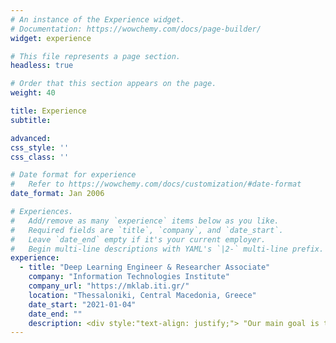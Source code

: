 ```yaml
---
# An instance of the Experience widget.
# Documentation: https://wowchemy.com/docs/page-builder/
widget: experience

# This file represents a page section.
headless: true

# Order that this section appears on the page.
weight: 40

title: Experience
subtitle:

advanced:
css_style: ''
css_class: ''

# Date format for experience
#   Refer to https://wowchemy.com/docs/customization/#date-format
date_format: Jan 2006

# Experiences.
#   Add/remove as many `experience` items below as you like.
#   Required fields are `title`, `company`, and `date_start`.
#   Leave `date_end` empty if it's your current employer.
#   Begin multi-line descriptions with YAML's `|2-` multi-line prefix.
experience:
  - title: "Deep Learning Engineer & Researcher Associate"
    company: "Information Technologies Institute"
    company_url: "https://mklab.iti.gr/"
    location: "Thessaloniki, Central Macedonia, Greece"
    date_start: "2021-01-04"
    date_end: ""
    description: <div style:"text-align: justify;"> "Our main goal is to generate a concise synopsis that conveys the important parts of a full-length video automatically, either in a supervised or an unsupervised way. More precisely, using an Encoder-Decoder architecture we are trying to model the temporal dependency among video frames and learn how to estimate frames’ importance. Until recently, we were mostly using Recurrent Architectures, like vanilla RNNs and LSTMs, and Generative Adversarial Networks (GANs), where an LSTM-based VAE (Generator) tries to confuse the Discriminator about the originality of the produced summaries. Despite the success of these architectures, problems like limited parallelization and challenging training, led us in exploring Attention Mechanisms and Transformers models for our ongoing works. Finally, all our developments are open-source and based on PyTorch." </div>
---
```

